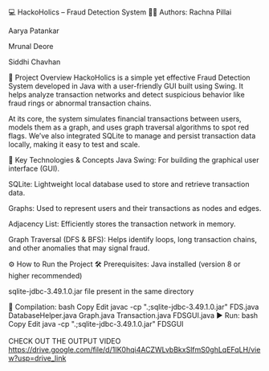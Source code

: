 💻 HackoHolics – Fraud Detection System
👩‍💻 Authors:
Rachna Pillai

Aarya Patankar

Mrunal Deore

Siddhi Chavhan

📌 Project Overview
HackoHolics is a simple yet effective Fraud Detection System developed in Java with a user-friendly GUI built using Swing. It helps analyze transaction networks and detect suspicious behavior like fraud rings or abnormal transaction chains.

At its core, the system simulates financial transactions between users, models them as a graph, and uses graph traversal algorithms to spot red flags. We’ve also integrated SQLite to manage and persist transaction data locally, making it easy to test and scale.

🧠 Key Technologies & Concepts
Java Swing: For building the graphical user interface (GUI).

SQLite: Lightweight local database used to store and retrieve transaction data.

Graphs: Used to represent users and their transactions as nodes and edges.

Adjacency List: Efficiently stores the transaction network in memory.

Graph Traversal (DFS & BFS): Helps identify loops, long transaction chains, and other anomalies that may signal fraud.

⚙️ How to Run the Project
🛠️ Prerequisites:
Java installed (version 8 or higher recommended)

sqlite-jdbc-3.49.1.0.jar file present in the same directory

🧾 Compilation:
bash
Copy
Edit
javac -cp ".;sqlite-jdbc-3.49.1.0.jar" FDS.java DatabaseHelper.java Graph.java Transaction.java FDSGUI.java
▶️ Run:
bash
Copy
Edit
java -cp ".;sqlite-jdbc-3.49.1.0.jar" FDSGUI
<br><br>
CHECK OUT THE OUTPUT VIDEO
https://drive.google.com/file/d/1IK0hqi4ACZWLvbBkxSlfmS0ghLqEFqLH/view?usp=drive_link


